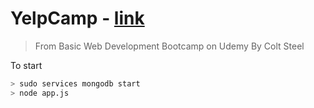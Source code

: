 # YelpCamp - [link](https://lit-mesa-50836.herokuapp.com/)

> From Basic Web Development Bootcamp on Udemy
> By Colt Steel

To start

```sh
> sudo services mongodb start
> node app.js
```
